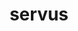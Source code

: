 ---
title: servus
meaning: slave
ch: [three, ss, ss5]
pos: noun
stem: serv
genend: ī
abbgender: m.
abbgender2: masc.
gender: masculine
declension: second
derivatives: servitude, servile
six: y
---